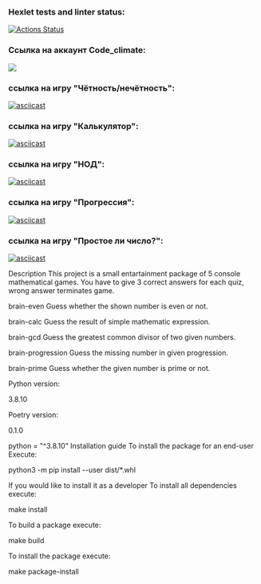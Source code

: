 ### Hexlet tests and linter status:
[![Actions Status](https://github.com/KirVoloff/python-project-49/workflows/hexlet-check/badge.svg)](https://github.com/KirVoloff/python-project-49/actions)

### Ссылка на аккаунт Code_сlimate:
<a href="https://codeclimate.com/github/KirVoloff/python-project-49/maintainability"><img src="https://api.codeclimate.com/v1/badges/f7212c0c289a4616400b/maintainability" /></a>

### ссылка на игру "Чётность/нечётность":
[![asciicast](https://asciinema.org/a/1NJFo7D0N6mtLDydTd28EDAID.svg)](https://asciinema.org/a/1NJFo7D0N6mtLDydTd28EDAID)

### ссылка на игру "Калькулятор":
[![asciicast](https://asciinema.org/a/yHqFwUvDBxVwac9yBLBJXZ3ZV.svg)](https://asciinema.org/a/yHqFwUvDBxVwac9yBLBJXZ3ZV)

### ссылка на игру "НОД":
[![asciicast](https://asciinema.org/a/NgmtVFvByqLpZBrf1933XfLy2.svg)](https://asciinema.org/a/NgmtVFvByqLpZBrf1933XfLy2)

### ссылка на игру "Прогрессия":
[![asciicast](https://asciinema.org/a/heI97S3eOosi5qVTGIleB4Cfa.svg)](https://asciinema.org/a/heI97S3eOosi5qVTGIleB4Cfa)

### ссылка на игру "Простое ли число?":
[![asciicast](https://asciinema.org/a/22Ig0MZjbJa1WC55d6cMysNsB.svg)](https://asciinema.org/a/22Ig0MZjbJa1WC55d6cMysNsB)



Description
This project is a small entartainment package of 5 console mathematical games. You have to give 3 correct answers for each quiz, wrong answer terminates game.

brain-even
Guess whether the shown number is even or not.

brain-calc
Guess the result of simple mathematic expression.

brain-gcd
Guess the greatest common divisor of two given numbers.

brain-progression
Guess the missing number in given progression.

brain-prime
Guess whether the given number is prime or not.


Python version:

3.8.10


Poetry version:

0.1.0


python = "^3.8.10"
Installation guide
To install the package for an end-user
Execute:

python3 -m pip install --user dist/*.whl

If you would like to install it as a developer
To install all dependencies execute:

make install

To build a package execute:

make build

To install the package execute:

make package-install
